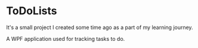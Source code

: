 # ToDoLists
It's a small project I created some time ago as a part of my learning journey.

A WPF application used for tracking tasks to do.
